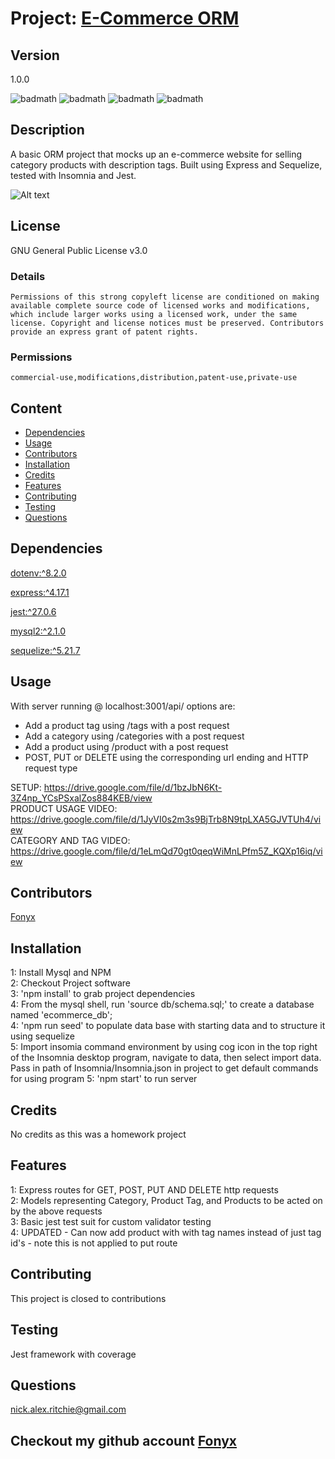 # Project: [E-Commerce ORM](https://github.com/Fonyx/eCommerceOrm)

## Version

1.0.0  

![badmath](https://img.shields.io/github/license/Fonyx/eCommerceOrm)  ![badmath](https://img.shields.io/github/languages/count/Fonyx/eCommerceOrm)  ![badmath](https://img.shields.io/github/commit-activity/m/Fonyx/eCommerceOrm)  ![badmath](https://img.shields.io/github/contributors/Fonyx/eCommerceOrm)  

## Description

A basic ORM project that mocks up an e-commerce website for selling category products with description tags. 
Built using Express and Sequelize, tested with Insomnia and Jest.  

![Alt text](https://github.com/Fonyx/eCommerceOrm/blob/main/Assets/images/show.gif?raw=true "show capture gif")  

## License

GNU General Public License v3.0  

### Details  

```Permissions of this strong copyleft license are conditioned on making available complete source code of licensed works and modifications, which include larger works using a licensed work, under the same license. Copyright and license notices must be preserved. Contributors provide an express grant of patent rights.  ```

### Permissions  

```commercial-use,modifications,distribution,patent-use,private-use  ```

## Content 

- [Dependencies](#dependencies)
- [Usage](#usage)
- [Contributors](#contributors)
- [Installation](#installation)
- [Credits](#credits)
- [Features](#features)
- [Contributing](#contributing)
- [Testing](#testing)
- [Questions](#questions)




## Dependencies  

[dotenv:^8.2.0](https://www.npmjs.com/package/dotenv)

[express:^4.17.1](https://www.npmjs.com/package/express)

[jest:^27.0.6](https://www.npmjs.com/package/jest)

[mysql2:^2.1.0](https://www.npmjs.com/package/mysql2)

[sequelize:^5.21.7](https://www.npmjs.com/package/sequelize)



## Usage

With server running @ localhost:3001/api/ options are:  
- Add a product tag using /tags with a post request
- Add a category using /categories with a post request
- Add a product using /product with a post request
- POST, PUT or DELETE using the corresponding url ending and HTTP request type  

SETUP: https://drive.google.com/file/d/1bzJbN6Kt-3Z4np_YCsPSxalZos884KEB/view  
PRODUCT USAGE VIDEO: https://drive.google.com/file/d/1JyVI0s2m3s9BjTrb8N9tpLXA5GJVTUh4/view  
CATEGORY AND TAG VIDEO: https://drive.google.com/file/d/1eLmQd70gt0qeqWiMnLPfm5Z_KQXp16iq/view  

## Contributors 

[Fonyx](https://github.com/Fonyx)

## Installation

1: Install Mysql and NPM  
2: Checkout Project software  
3: 'npm install' to grab project dependencies  
4: From the mysql shell, run 'source db/schema.sql;' to create a database named 'ecommerce_db';  
4: 'npm run seed' to populate data base with starting data and to structure it using sequelize  
5: Import insomia command environment by using cog icon in the top right of the Insomnia desktop program, navigate to data, then select import data. Pass in path of Insomnia/Insomnia.json in project to get default commands for using program
5: 'npm start' to run server  

## Credits

No credits as this was a homework project  

## Features

1: Express routes for GET, POST, PUT AND DELETE http requests  
2: Models representing Category, Product Tag, and Products to be acted on by the above requests  
3: Basic jest test suit for custom validator testing  
4: UPDATED - Can now add product with with tag names instead of just tag id's - note this is not applied to put route 

## Contributing

This project is closed to contributions  

## Testing

Jest framework with coverage  

## Questions
nick.alex.ritchie@gmail.com  

## Checkout my github account [Fonyx](https://github.com/Fonyx)



